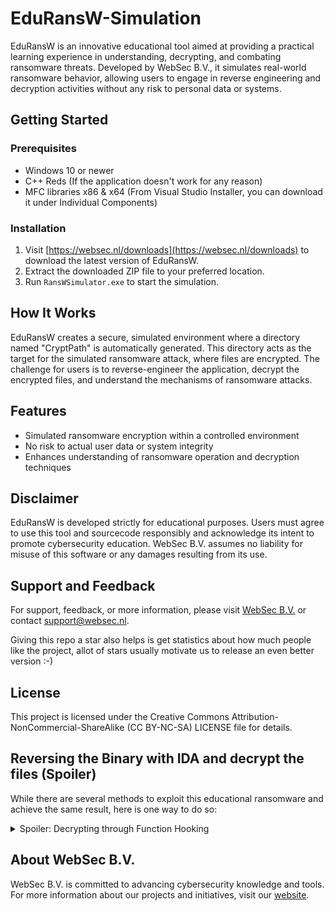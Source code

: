 # EduRansW-Simulation

EduRansW is an innovative educational tool aimed at providing a practical learning experience in understanding, decrypting, and combating ransomware threats. Developed by WebSec B.V., it simulates real-world ransomware behavior, allowing users to engage in reverse engineering and decryption activities without any risk to personal data or systems.

## Getting Started

### Prerequisites
- Windows 10 or newer
- C++ Reds (If the application doesn't work for any reason)
- MFC libraries x86 & x64 (From Visual Studio Installer, you can download it under Individual Components)

### Installation
1. Visit [https://websec.nl/downloads](https://websec.nl/downloads) to download the latest version of EduRansW.
2. Extract the downloaded ZIP file to your preferred location.
3. Run `RansWSimulator.exe` to start the simulation.

## How It Works

EduRansW creates a secure, simulated environment where a directory named "CryptPath" is automatically generated. This directory acts as the target for the simulated ransomware attack, where files are encrypted. The challenge for users is to reverse-engineer the application, decrypt the encrypted files, and understand the mechanisms of ransomware attacks.

## Features

- Simulated ransomware encryption within a controlled environment
- No risk to actual user data or system integrity
- Enhances understanding of ransomware operation and decryption techniques

## Disclaimer

EduRansW is developed strictly for educational purposes. Users must agree to use this tool and sourcecode responsibly and acknowledge its intent to promote cybersecurity education. WebSec B.V. assumes no liability for misuse of this software or any damages resulting from its use.

## Support and Feedback

For support, feedback, or more information, please visit [WebSec B.V.](https://websec.nl) or contact support@websec.nl.

Giving this repo a star also helps is get statistics about how much people like the project, allot of stars usually motivate us to release an even better version :-)

## License

This project is licensed under the Creative Commons Attribution-NonCommercial-ShareAlike (CC BY-NC-SA) LICENSE file for details.

## Reversing the Binary with IDA and decrypt the files (Spoiler)

While there are several methods to exploit this educational ransomware and achieve the same result, here is one way to do so: 

<details>
  <summary>Spoiler: Decrypting through Function Hooking</summary>
  
  Detailed explanation and insights can be found in the discussion on [security.forum](https://security.forum/index.php?threads/eduransw-writeup-1-how-to-decrypt-ransomware-with-api-call-hooking.4/#post-4).
</details>


## About WebSec B.V.

WebSec B.V. is committed to advancing cybersecurity knowledge and tools. For more information about our projects and initiatives, visit our [website](https://websec.nl/en).
